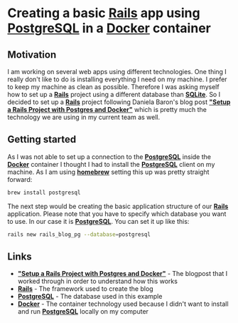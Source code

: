 # Creating a basic [Rails](https://github.com/rails/rails) app using [PostgreSQL](https://www.postgresql.org/) in a [Docker](https://www.docker.com/) container

## Motivation ##
I am working on several web apps using different technologies. One thing I really don't like to do is installing everything I need on my machine. I prefer to keep my machine as clean as possible. Therefore I was asking myself how to set up a [**Rails**](https://github.com/rails/rails) project using a different database than [**SQLite**](https://www.sqlite.org/). So I decided to set up a [**Rails**](https://github.com/rails/rails) project following Daniela Baron's blog post [**"Setup a Rails Project with Postgres and Docker"**](https://danielabaron.me/blog/rails-postgres-docker/) which is pretty much the technology we are using in my current team as well.

## Getting started ##
As I was not able to set up a connection to the [**PostgreSQL**](https://www.postgresql.org/) inside the [**Docker**](https://www.docker.com/) container I thought I had to install the [**PostgreSQL**](https://www.postgresql.org/) client on my machine. As I am using [**homebrew**](https://brew.sh/) setting this up was pretty straight forward:

```bash
brew install postgresql
```

The next step would be creating the basic application structure of our [**Rails**](https://github.com/rails/rails) application. Please note that you have to specify which database you want to use. In our case it is  [**PostgreSQL**](https://www.postgresql.org/). You can set it up like this:

```bash
rails new rails_blog_pg --database=postgresql
```

## Links
- [**"Setup a Rails Project with Postgres and Docker"**](https://danielabaron.me/blog/rails-postgres-docker/) - The blogpost that I worked through in order to understand how this works
- [**Rails**](https://github.com/rails/rails) - The framework used to create the blog
- [**PostgreSQL**](https://www.postgresql.org/) - The database used in this example
- [**Docker**](https://www.docker.com/) - The container technology used because I didn't want to install and run [**PostgreSQL**](https://www.postgresql.org/) locally on my computer
